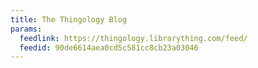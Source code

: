 ```yaml
---
title: The Thingology Blog
params:
  feedlink: https://thingology.librarything.com/feed/
  feedid: 90de6614aea0cd5c581cc8cb23a03046
---
```

